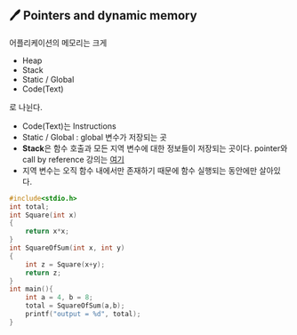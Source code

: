 ## 🖊 Pointers and dynamic memory 

어플리케이션의 메모리는 크게 
- Heap
- Stack
- Static / Global
- Code(Text)

로 나뉜다. 

- Code(Text)는 Instructions
- Static / Global : global 변수가 저장되는 곳
- **Stack**은 함수 호출과 모든 지역 변수에 대한 정보들이 저장되는 곳이다. pointer와 call by reference 강의는 [여기](https://www.youtube.com/watch?v=LW8Rfh6TzGg&list=PL2_aWCzGMAwLZp6LMUKI3cc7pgGsasm2_&index=5)
- 지역 변수는 오직 함수 내에서만 존재하기 때문에 함수 실행되는 동안에만 살아있다. 

```c
#include<stdio.h>
int total;
int Square(int x)
{
    return x*x;
}
int SquareOfSum(int x, int y)
{
    int z = Square(x+y);
    return z;
}
int main(){
    int a = 4, b = 8;
    total = SquareOfSum(a,b);
    printf("output = %d", total);
}
```